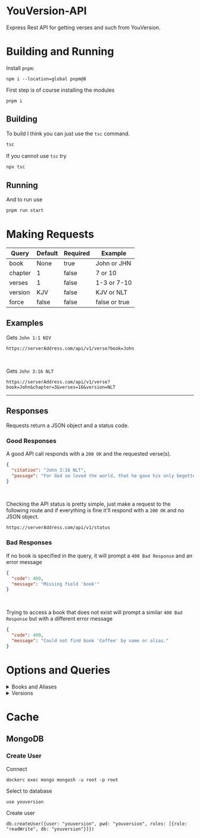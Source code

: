 # YouVersion-API

Express Rest API for getting verses and such from YouVersion.

# Building and Running

Install `pnpm`:

```
npm i --location=global pnpm@8
```

First step is of course installing the modules

```
pnpm i
```

## Building

To build I think you can just use the `tsc` command.

```bash
tsc
```

If you cannot use `tsc` try

```bash
npx tsc
```

## Running

And to run use

```bash
pnpm run start
```

# Making Requests

| Query   | Default | Required | Example       |
|---------|---------|----------|---------------|
| book    | None    | true     | John or JHN   |
| chapter | 1       | false    | 7 or 10       |
| verses  | 1       | false    | 1-3 or 7-10   |
| version | KJV     | false    | KJV or NLT    |
| force   | false   | false    | false or true |

## Examples

Gets `John 1:1 NIV`

```
https://serverAddress.com/api/v1/verse?book=John
```

<br>

Gets `John 3:16 NLT`

```
https://serverAddress.com/api/v1/verse?book=John&chapter=3&verses=16&version=NLT
```

---

## Responses

Requests return a JSON object and a status code.

### Good Responses

A good API call responds with a `200 OK` and the requested verse(s).

```json
{
  "citation": "John 3:16 NLT",
  "passage": "For God so loved the world, that he gave his only begotten Son, that whosoever believeth in him should not perish, but have everlasting life."
}
```

<br>

Checking the API status is pretty simple, just make a request to the following route and if everything is fine it'll
respond with a `200 OK` and no JSON object.

```
https://serverAddress.com/api/v1/status
```

### Bad Responses

If no book is specified in the query, it will prompt a `400 Bad Response` and an error message

```json
{
  "code": 400,
  "message": "Missing field 'book'"
}
```

<br>

Trying to access a book that does not exist will prompt a similar `400 Bad Response` but with a different error message

```json
{
  "code": 400,
  "message": "Could not find book 'Coffee' by name or alias."
}
```

# Options and Queries

<details>
<summary>Books and Aliases</summary>

| Book              | Alias |
|-------------------|-------|
| Genesis           | GEN   |
| Exodus            | EXO   |
| Leviticus         | LEV   |
| Numbers           | NUM   |
| Deuteronomy       | DEU   |
| Joshua            | JOS   |
| Judges            | JDG   |
| Ruth              | RUT   |
| 1st Samuel        | 1SA   |
| 2nd Samuel        | 2SA   |
| 1st Kings         | 1KI   |
| 2nd Kings         | 2KI   |
| 1st Chronicles    | 1CH   |
| 2nd Chronicles    | 2CH   |
| Ezra              | EZR   |
| Nehemiah          | NEH   |
| Esther            | EST   |
| Job               | JOB   |
| Psalms            | PSA   |
| Proverbs          | PRO   |
| Ecclesiastes      | ECC   |
| Song of Songs     | SNG   |
| Isaiah            | ISA   |
| Jeremiah          | JER   |
| Lamentations      | LAM   |
| Ezekiel           | EZK   |
| Daniel            | DAN   |
| Hosea             | HOS   |
| Joel              | JOL   |
| Amos              | AMO   |
| Obadiah           | OBA   |
| Jonah             | JON   |
| Micah             | MIC   |
| Nahum             | NAM   |
| Habakkuk          | HAB   |
| Zephaniah         | ZEP   |
| Haggai            | HAG   |
| Zechariah         | ZEC   |
| Malachi           | MAL   |
| Matthew           | MAT   |
| Mark              | MRK   |
| Luke              | LUK   |
| John              | JHN   |
| Acts              | ACT   |
| Romans            | ROM   |
| 1st Corinthians   | 1CO   |
| 2nd Corinthians   | 2CO   |
| Galatians         | GAL   |
| Ephesians         | EPH   |
| Philippians       | PHP   |
| Colossians        | COL   |
| 1st Thessalonians | 1TH   |
| 2nd Thessalonians | 2TH   |
| 1st Timothy       | 1TI   |
| 2nd Timothy       | 2TI   |
| Titus             | TIT   |
| Philemon          | PHM   |
| Hebrews           | HEB   |
| James             | JAS   |
| 1st Peter         | 1PE   |
| 2nd Peter         | 2PE   |
| 1st John          | 1JN   |
| 2nd John          | 2JN   |
| 3rd John          | 3JN   |
| Jude              | JUD   |
| Revelation        | REV   |

</details>

<details>
<summary>Versions</summary>

| Versions | ID   |
|----------|------|
| AMP      | 1588 |
| ICL00D   | 1196 |
| KJV      | 1    |
| NIV      | 111  |
| NLT      | 116  |
| NR06     | 122  |
| VULG     | 823  |
| TAOVBSI  | 339  |
| SCH2000  | 157  |

</details>


# Cache

## MongoDB

### Create User

Connect
```shell
dockerc exec mongo mongosh -u root -p root
```

Select to database
```shell
use youversion
```

Create user
```shell
db.createUser({user: "youversion", pwd: "youversion", roles: [{role: "readWrite", db: "youversion"}]})
```
